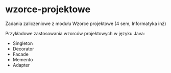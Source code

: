 # wzorce-projektowe
Zadania zaliczeniowe z modułu Wzorce projektowe (4 sem, Informatyka inż)

Przykładowe zastosowania wzorców projektowych w języku Java:
- Singleton
- Decorator
- Facade
- Memento
- Adapter

